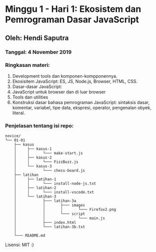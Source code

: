 # Minggu 1 - Hari 1: Ekosistem dan Pemrograman Dasar JavaScript

## Oleh: Hendi Saputra

### Tanggal: 4 November 2019

### Ringkasan materi:
1. Development tools dan komponen-kompponennya.
2. Ekosisitem JavaScript: ES, JS, Node.js, Browser, HTML, CSS.
3. Dasar-dasar JavaScript:
4. JavaScript untuk browser dan di luar browser
5. Tools dan utilities
6. Konstruksi dasar bahasa pemrograman JavaScript: sintaksis dasar, komentar, variabel, tipe data, ekspresi, operator, pengenalan obyek, literal.

### Penjelasan tentang isi repo:
```
novice/
└── 01-01
    ├── kasus
    │     ├── kasus-1
    │     │      └─── make-start.js 
    │     ├── kasus-2
    │     │      └─── FizzBuzz.js
    │     └── kasus-3
    │            └─── chess-board.js
    ├── latihan
    │     ├── latihan-1
    │     │      └─── install-node-js.txt 
    │     ├── latihan-2
    │     │      └─── install-vscode.txt
    │     └── latihan-3
    │            ├─── latihan-3a
    │            │       ├─── images
    │            │       │       └─── Firefox2.png
    │            │       └─── script
    │            │               └─── main.js
    │            ├─── index.html
    │            └─── latihan-3b.txt
    │      
    └─── README.md          

```

Lisensi: MIT :)